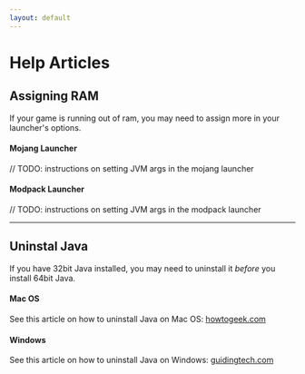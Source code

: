 ```yaml
---
layout: default
---
```

# Help Articles

## Assigning RAM
If your game is running out of ram, you may need to assign more in your launcher's options.

#### Mojang Launcher
// TODO: instructions on setting JVM args in the mojang launcher

#### Modpack Launcher
// TODO: instructions on setting JVM args in the modpack launcher

----

## Uninstal Java
If you have 32bit Java installed, you may need to uninstall it _before_ you install 64bit Java.

#### Mac OS
See this article on how to uninstall Java on Mac OS: [howtogeek.com](https://www.howtogeek.com/230145/how-to-uninstall-java-on-mac-os-x/)

#### Windows
See this article on how to uninstall Java on Windows: [guidingtech.com](http://www.guidingtech.com/20274/completely-remove-uninstall-java-windows-pc/)
